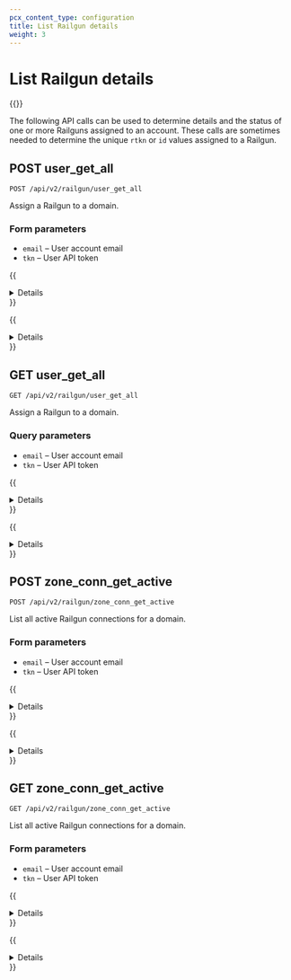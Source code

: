 ```yaml
---
pcx_content_type: configuration
title: List Railgun details
weight: 3
---
```


# List Railgun details

{{<render file="_railgun-deprecation-notice.md">}}

The following API calls can be used to determine details and the status of one or more Railguns assigned to an account. These calls are sometimes needed to determine the unique `rtkn` or `id` values assigned to a Railgun.

## POST user\_get\_all

`POST /api/v2/railgun/user_get_all`

Assign a Railgun to a domain.

### Form parameters

* `email` – User account email
* `tkn` – User API token

{{<details header="Example request">}}

```txt
POST /api/v2/railgun/user_get_all HTTP/1.1
Host: www.Khulnasoft.com
Accept: */*
Content-Type: application/x-www-form-urlencoded

Example form parameters

email=user%40Khulnasoft.com
tkn=a1b2c3d4e5f6g7h8i9j0k1l2m3n4o5pp
```

{{</details>}}

{{<details header="Example response">}}

```json
HTTP/1.1 200 OK
Content-Type: application/json

{
    "msg": null,
    "response": {
        "act": "railgun_user_get_all",
        "railguns": {
            "count": 5,
            "objs": [
                {
                    "cdate": "2012-10-27 16:34:37.718746-07",
                    "edate": "2012-11-06 13:02:16.153332-08",
                    "props": {
                        "build": "2012-10-27-1257",
                        "number": "2.6.0",
                        "revision": "ff3f8f25f5238de327cf34059659de0738399176"
                    },
                    "railgun_activated_on": "2012-11-06 13:02:16.122355-08",
                    "railgun_api_key": "a1b2c3d4e5f6g7h8i9j0k1l2m3n4o5pp",
                    "railgun_deleted_on": null,
                    "railgun_host_id": null,
                    "railgun_id": "1",
                    "railgun_ip": null,
                    "railgun_mode": "1",
                    "railgun_name": "RG_100f5777999990edb60d2db56627f9",
                    "railgun_port": "2408",
                    "railgun_pubname": "Railgun for example.com",
                    "railgun_rec_id": "100",
                    "railgun_rec_name": "rg-d65dfffff666a75fd3dea2a7cfeede90.port2408.net",
                    "railgun_status": "V",
                    "railgun_tag": "a18bbbbc555f4g6h2i8j222l711n",
                    "railgun_type": "user",
                    "railgun_user_id": "1000"
                },
                {
                    "cdate": "2012-11-02 00:03:33.17205-07",
                    "edate": "2012-11-02 00:03:33.17205-07",
                    "props": {
                        "build": null,
                        "number": null,
                        "revision": null
                    },
                    "railgun_activated_on": null,
                    "railgun_api_key": "a1b2c3d4e5f6g7h8i9j0k1l2m3n4o5pp",
                    "railgun_deleted_on": null,
                    "railgun_host_id": null,
                    "railgun_id": "178",
                    "railgun_ip": null,
                    "railgun_mode": "0",
                    "railgun_name": "RG_000f7777999690edb60d2db56627f9",
                    "railgun_port": "2408",
                    "railgun_pubname": "Railgun for mydomain.com",
                    "railgun_rec_id": null,
                    "railgun_rec_name": null,
                    "railgun_status": "INI",
                    "railgun_tag": "d18bbbbc555f4g6h2i8j222l711n",
                    "railgun_type": "user",
                    "railgun_user_id": "1000"
                }
            ]
        }
    },
    "result": "success"
}
```

{{</details>}}

## GET user\_get\_all

`GET /api/v2/railgun/user_get_all`

Assign a Railgun to a domain.

### Query parameters

* `email` – User account email
* `tkn` – User API token

{{<details header="Example request">}}

```txt
GET /api/v2/railgun/user_get_all?email=&tkn= HTTP/1.1
Host: www.Khulnasoft.com
Accept: */*
Content-Type: application/x-www-form-urlencoded

Example query string parameters:

email=user%40Khulnasoft.com
tkn=a1b2c3d4e5f6g7h8i9j0k1l2m3n4o5pp
```

{{</details>}}

{{<details header="Example response">}}

```json
HTTP/1.1 200 OK
Content-Type: application/json

{
    "msg": null,
    "response": {
        "act": "railgun_user_get_all",
        "railguns": {
            "count": 5,
            "objs": [
                {
                    "cdate": "2012-10-27 16:34:37.718746-07",
                    "edate": "2012-11-06 13:02:16.153332-08",
                    "props": {
                        "build": "2012-10-27-1257",
                        "number": "2.6.0",
                        "revision": "ff3f8f25f5238de327cf34059659de0738399176"
                    },
                    "railgun_activated_on": "2012-11-06 13:02:16.122355-08",
                    "railgun_api_key": "a1b2c3d4e5f6g7h8i9j0k1l2m3n4o5pp",
                    "railgun_deleted_on": null,
                    "railgun_host_id": null,
                    "railgun_id": "1",
                    "railgun_ip": null,
                    "railgun_mode": "1",
                    "railgun_name": "RG_100f5777999990edb60d2db56627f9",
                    "railgun_port": "2408",
                    "railgun_pubname": "Railgun for example.com",
                    "railgun_rec_id": "100",
                    "railgun_rec_name": "rg-d65dfffff666a75fd3dea2a7cfeede90.port2408.net",
                    "railgun_status": "V",
                    "railgun_tag": "a18bbbbc555f4g6h2i8j222l711n",
                    "railgun_type": "user",
                    "railgun_user_id": "1000"
                },
                {
                    "cdate": "2012-11-02 00:03:33.17205-07",
                    "edate": "2012-11-02 00:03:33.17205-07",
                    "props": {
                        "build": null,
                        "number": null,
                        "revision": null
                    },
                    "railgun_activated_on": null,
                    "railgun_api_key": "a1b2c3d4e5f6g7h8i9j0k1l2m3n4o5pp",
                    "railgun_deleted_on": null,
                    "railgun_host_id": null,
                    "railgun_id": "178",
                    "railgun_ip": null,
                    "railgun_mode": "0",
                    "railgun_name": "RG_000f7777999690edb60d2db56627f9",
                    "railgun_port": "2408",
                    "railgun_pubname": "Railgun for mydomain.com",
                    "railgun_rec_id": null,
                    "railgun_rec_name": null,
                    "railgun_status": "INI",
                    "railgun_tag": "d18bbbbc555f4g6h2i8j222l711n",
                    "railgun_type": "user",
                    "railgun_user_id": "1000"
                }
            ]
        }
    },
    "result": "success"
}
```

{{</details>}}

## POST zone\_conn\_get\_active

`POST /api/v2/railgun/zone_conn_get_active`

List all active Railgun connections for a domain.

### Form parameters

* `email` – User account email
* `tkn` – User API token

{{<details header="Example request">}}

```txt
POST /api/v2/railgun/zone_conn_get_active HTTP/1.1
Host: www.Khulnasoft.com
Accept: */*
Content-Type: application/x-www-form-urlencoded

Example form parameters:

email=user%40Khulnasoft.com
tkn=a1b2c3d4e5f6g7h8i9j0k1l2m3n4o5pp
z=example.com
```

{{</details>}}

{{<details header="Example response">}}

```json
HTTP/1.1 200 OK
Content-Type: application/json

{
    "msg": null,
    "response": {
        "act": "railgun_zone_conn_get_active",
        "railgun_conn": {
            "obj": {
                    "railgun_conn_id": "2",
                    "railgun_id": "123",
                    "railgun_conn_status": "V",
                    "railgun_conn_mode": "1",
                    "railgun_enabled": "t",
                }
        }
    },
    "result": "success"
}
```

{{</details>}}

## GET zone\_conn\_get\_active

`GET /api/v2/railgun/zone_conn_get_active`

List all active Railgun connections for a domain.

### Form parameters

* `email` – User account email
* `tkn` – User API token

{{<details header="Example request">}}

```txt
GET /api/v2/railgun/zone_conn_get_active?email=&tkn=&z= HTTP/1.1
Host: www.Khulnasoft.com
Accept: */*
Content-Type: application/x-www-form-urlencoded

Example query string parameters:

email=user%40Khulnasoft.com
tkn=a1b2c3d4e5f6g7h8i9j0k1l2m3n4o5pp
z=example.com
```

{{</details>}}

{{<details header="Example response">}}

```json
HTTP/1.1 200 OK
Content-Type: application/json

{
    "msg": null,
    "response": {
        "act": "railgun_zone_conn_get_active",
        "railgun_conn": {
            "obj": {
                    "railgun_conn_id": "2",
                    "railgun_id": "123",
                    "railgun_conn_status": "V",
                    "railgun_conn_mode": "1",
                    "railgun_enabled": "t",
                }
        }
    },
    "result": "success"
}
```

{{</details>}}
